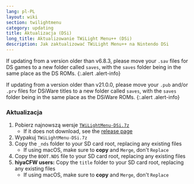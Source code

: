 ```yaml
---
lang: pl-PL
layout: wiki
section: twilightmenu
category: updating
title: Aktualizacja (DSi)
long_title: Aktualizowanie TWiLight Menu++ (DSi)
description: Jak zaktualizować TWiLight Menu++ na Nintendo DSi
---
```


If updating from a version older than v6.8.3, please move your `.sav` files for DS games to a new folder called `saves`, with the `saves` folder being in the same place as the DS ROMs.
{:.alert .alert-info}

If updating from a version older than v21.0.0, please move your `.pub` and/or `.prv` files for DSiWare titles to a new folder called `saves`, with the `saves` folder being in the same place as the DSiWare ROMs.
{:.alert .alert-info}

### Aktualizacja
1. Pobierz najnowszą wersje [`TWiLightMenu-DSi.7z`](https://github.com/DS-Homebrew/TWiLightMenu/releases/latest/download/TWiLightMenu-DSi.7z)
    - If it does not download, see the [release page](https://github.com/DS-Homebrew/TWiLightMenu/releases/latest)
1. Wypakuj `TWiLightMenu-DSi.7z`
1. Copy the `_nds` folder to your SD card root, replacing any existing files
    - If using macOS, make sure to **copy** and `Merge`, don't `Replace`
1. Copy the `BOOT.NDS` file to your SD card root, replacing any existing files
1. **hiyaCFW users:** Copy the `title` folder to your SD card root, replacing any existing files
    - If using macOS, make sure to **copy** and `Merge`, don't `Replace`
